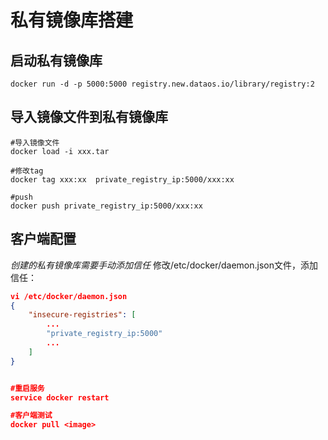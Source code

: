 # 私有镜像库搭建

## 启动私有镜像库
```
docker run -d -p 5000:5000 registry.new.dataos.io/library/registry:2
```

## 导入镜像文件到私有镜像库
```
#导入镜像文件
docker load -i xxx.tar

#修改tag
docker tag xxx:xx  private_registry_ip:5000/xxx:xx

#push
docker push private_registry_ip:5000/xxx:xx
```

## 客户端配置
*创建的私有镜像库需要手动添加信任*
修改/etc/docker/daemon.json文件，添加信任：
```json
vi /etc/docker/daemon.json
{
    "insecure-registries": [
        ...
        "private_registry_ip:5000"
        ...
    ]
}


#重启服务
service docker restart

#客户端测试
docker pull <image>
```

